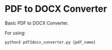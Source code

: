 # PDF to DOCX Converter
Basic PDF to DOCX Converter.

For using:

    python3 pdf2docx_converter.py {pdf_name}

